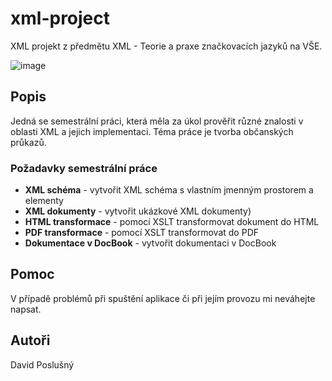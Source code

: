 # xml-project

XML projekt z předmětu XML - Teorie a praxe značkovacích jazyků na VŠE.

![image](https://user-images.githubusercontent.com/72783924/222014176-795345ff-6a9a-4b07-84ea-fe2181367edc.png)


## Popis

Jedná se semestrální práci, která měla za úkol prověřit různé znalosti v oblasti XML a jejich implementaci. Téma práce je tvorba občanských průkazů.

### Požadavky semestrální práce

* **XML schéma** - vytvořit XML schéma s vlastním jmenným prostorem a elementy
* **XML dokumenty** - vytvořit ukázkové XML dokumenty)
* **HTML transformace** - pomocí XSLT transformovat dokument do HTML
* **PDF transformace** - pomocí XSLT transformovat do PDF
* **Dokumentace v DocBook** - vytvořit dokumentaci v DocBook

## Pomoc

V případě problémů při spuštění aplikace či při jejím provozu mi neváhejte napsat.

## Autoři

David Poslušný
